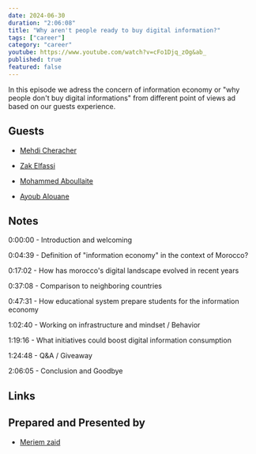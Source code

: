 ```yaml
---
date: 2024-06-30
duration: "2:06:08"
title: "Why aren't people ready to buy digital information?"
tags: ["career"]
category: "career"
youtube: https://www.youtube.com/watch?v=cFo1Djq_zOg&ab_
published: true
featured: false
---
```


In this episode we adress the concern of information economy or "why people don't buy digital informations" from different point of views ad based on our guests experience.

## Guests

- [Mehdi Cheracher](https://twitter.com/Mehdi_Cheracher)

- [Zak Elfassi](https://twitter.com/zakelfassi)

- [Mohammed Aboullaite](https://twitter.com/laytoun)

- [Ayoub Alouane](https://twitter.com/alouane_med)

## Notes

0:00:00 - Introduction and welcoming

0:04:39 - Definition of "information economy" in the context of Morocco?

0:17:02 - How has morocco's digital landscape evolved in recent years

0:37:08 - Comparison to neighboring countries

0:47:31 - How educational system prepare students for the information economy

1:02:40 - Working on infrastructure and mindset / Behavior

1:19:16 - What initiatives could boost digital information consumption

1:24:48 - Q&A / Giveaway

2:06:05 - Conclusion and Goodbye

## Links

## Prepared and Presented by

- [Meriem zaid](https://twitter.com/_iMeriem)
